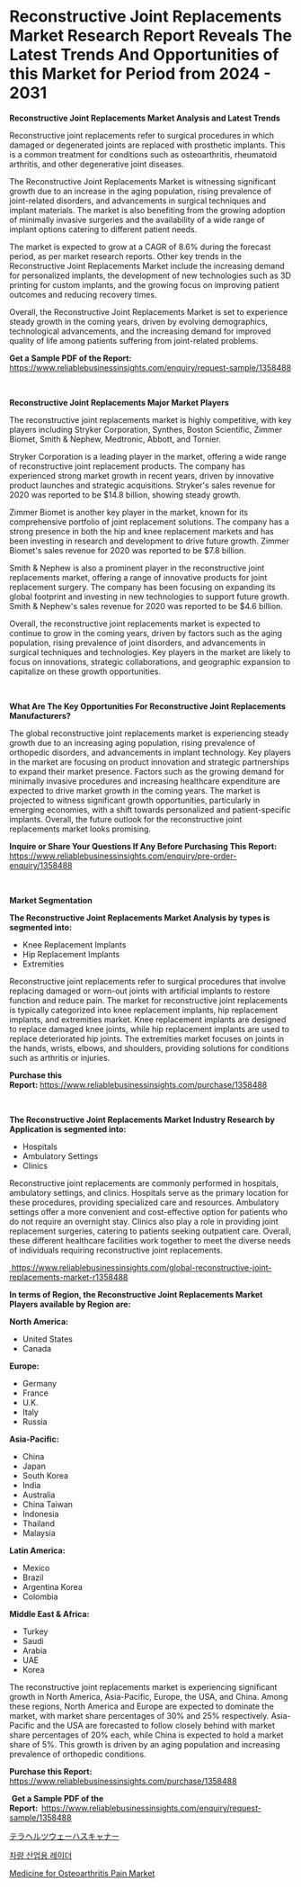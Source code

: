 <p><h1>Reconstructive Joint Replacements Market Research Report Reveals The Latest Trends And Opportunities of this Market for Period from 2024 - 2031</h1></p><p><strong>Reconstructive Joint Replacements Market Analysis and Latest Trends</strong></p>
<p><p>Reconstructive joint replacements refer to surgical procedures in which damaged or degenerated joints are replaced with prosthetic implants. This is a common treatment for conditions such as osteoarthritis, rheumatoid arthritis, and other degenerative joint diseases.</p><p>The Reconstructive Joint Replacements Market is witnessing significant growth due to an increase in the aging population, rising prevalence of joint-related disorders, and advancements in surgical techniques and implant materials. The market is also benefiting from the growing adoption of minimally invasive surgeries and the availability of a wide range of implant options catering to different patient needs.</p><p>The market is expected to grow at a CAGR of 8.6% during the forecast period, as per market research reports. Other key trends in the Reconstructive Joint Replacements Market include the increasing demand for personalized implants, the development of new technologies such as 3D printing for custom implants, and the growing focus on improving patient outcomes and reducing recovery times.</p><p>Overall, the Reconstructive Joint Replacements Market is set to experience steady growth in the coming years, driven by evolving demographics, technological advancements, and the increasing demand for improved quality of life among patients suffering from joint-related problems.</p></p>
<p><strong>Get a Sample PDF of the Report:&nbsp;</strong> <a href="https://www.reliablebusinessinsights.com/enquiry/request-sample/1358488">https://www.reliablebusinessinsights.com/enquiry/request-sample/1358488</a></p>
<p>&nbsp;</p>
<p><strong>Reconstructive Joint Replacements Major Market Players</strong></p>
<p><p>The reconstructive joint replacements market is highly competitive, with key players including Stryker Corporation, Synthes, Boston Scientific, Zimmer Biomet, Smith & Nephew, Medtronic, Abbott, and Tornier. </p><p>Stryker Corporation is a leading player in the market, offering a wide range of reconstructive joint replacement products. The company has experienced strong market growth in recent years, driven by innovative product launches and strategic acquisitions. Stryker's sales revenue for 2020 was reported to be $14.8 billion, showing steady growth.</p><p>Zimmer Biomet is another key player in the market, known for its comprehensive portfolio of joint replacement solutions. The company has a strong presence in both the hip and knee replacement markets and has been investing in research and development to drive future growth. Zimmer Biomet's sales revenue for 2020 was reported to be $7.8 billion.</p><p>Smith & Nephew is also a prominent player in the reconstructive joint replacements market, offering a range of innovative products for joint replacement surgery. The company has been focusing on expanding its global footprint and investing in new technologies to support future growth. Smith & Nephew's sales revenue for 2020 was reported to be $4.6 billion.</p><p>Overall, the reconstructive joint replacements market is expected to continue to grow in the coming years, driven by factors such as the aging population, rising prevalence of joint disorders, and advancements in surgical techniques and technologies. Key players in the market are likely to focus on innovations, strategic collaborations, and geographic expansion to capitalize on these growth opportunities.</p></p>
<p>&nbsp;</p>
<p><strong>What Are The Key Opportunities For Reconstructive Joint Replacements Manufacturers?</strong></p>
<p><p>The global reconstructive joint replacements market is experiencing steady growth due to an increasing aging population, rising prevalence of orthopedic disorders, and advancements in implant technology. Key players in the market are focusing on product innovation and strategic partnerships to expand their market presence. Factors such as the growing demand for minimally invasive procedures and increasing healthcare expenditure are expected to drive market growth in the coming years. The market is projected to witness significant growth opportunities, particularly in emerging economies, with a shift towards personalized and patient-specific implants. Overall, the future outlook for the reconstructive joint replacements market looks promising.</p></p>
<p><strong>Inquire or Share Your Questions If Any Before Purchasing This Report:</strong> <a href="https://www.reliablebusinessinsights.com/enquiry/pre-order-enquiry/1358488">https://www.reliablebusinessinsights.com/enquiry/pre-order-enquiry/1358488</a></p>
<p>&nbsp;</p>
<p><strong>Market Segmentation</strong></p>
<p><strong>The Reconstructive Joint Replacements Market Analysis by types is segmented into:</strong></p>
<p><ul><li>Knee Replacement Implants</li><li>Hip Replacement Implants</li><li>Extremities</li></ul></p>
<p><p>Reconstructive joint replacements refer to surgical procedures that involve replacing damaged or worn-out joints with artificial implants to restore function and reduce pain. The market for reconstructive joint replacements is typically categorized into knee replacement implants, hip replacement implants, and extremities market. Knee replacement implants are designed to replace damaged knee joints, while hip replacement implants are used to replace deteriorated hip joints. The extremities market focuses on joints in the hands, wrists, elbows, and shoulders, providing solutions for conditions such as arthritis or injuries.</p></p>
<p><strong>Purchase this Report:&nbsp;</strong><a href="https://www.reliablebusinessinsights.com/purchase/1358488">https://www.reliablebusinessinsights.com/purchase/1358488</a></p>
<p>&nbsp;</p>
<p><strong>The Reconstructive Joint Replacements Market Industry Research by Application is segmented into:</strong></p>
<p><ul><li>Hospitals</li><li>Ambulatory Settings</li><li>Clinics</li></ul></p>
<p><p>Reconstructive joint replacements are commonly performed in hospitals, ambulatory settings, and clinics. Hospitals serve as the primary location for these procedures, providing specialized care and resources. Ambulatory settings offer a more convenient and cost-effective option for patients who do not require an overnight stay. Clinics also play a role in providing joint replacement surgeries, catering to patients seeking outpatient care. Overall, these different healthcare facilities work together to meet the diverse needs of individuals requiring reconstructive joint replacements.</p></p>
<p><a href="https://www.reliablebusinessinsights.com/global-reconstructive-joint-replacements-market-r1358488">&nbsp;https://www.reliablebusinessinsights.com/global-reconstructive-joint-replacements-market-r1358488</a></p>
<p><strong>In terms of Region, the Reconstructive Joint Replacements Market Players available by Region are:</strong></p>
<p>
    <p> <strong> North America: </strong>
        <ul>
            <li>United States</li>
            <li>Canada</li>
        </ul>
        </p> 
    <p> <strong> Europe: </strong>
        <ul>
            <li>Germany</li>
            <li>France</li>
            <li>U.K.</li>
            <li>Italy</li>
            <li>Russia</li>
        </ul>
        </p> 
    <p> <strong> Asia-Pacific: </strong>
        <ul>
            <li>China</li>
            <li>Japan</li>
            <li>South Korea</li>
            <li>India</li>
            <li>Australia</li>
            <li>China Taiwan</li>
            <li>Indonesia</li>
            <li>Thailand</li>
            <li>Malaysia</li>
        </ul>
        </p> 
    <p> <strong> Latin America: </strong>
        <ul>
            <li>Mexico</li>
            <li>Brazil</li>
            <li>Argentina Korea</li>
            <li>Colombia</li>
        </ul>
        </p> 
    <p> <strong> Middle East & Africa: </strong>
        <ul>
            <li>Turkey</li>
            <li>Saudi</li>
            <li>Arabia</li>
            <li>UAE</li>
            <li>Korea</li>
        </ul>
    </p>
    </p>
<p><p>The reconstructive joint replacements market is experiencing significant growth in North America, Asia-Pacific, Europe, the USA, and China. Among these regions, North America and Europe are expected to dominate the market, with market share percentages of 30% and 25% respectively. Asia-Pacific and the USA are forecasted to follow closely behind with market share percentages of 20% each, while China is expected to hold a market share of 5%. This growth is driven by an aging population and increasing prevalence of orthopedic conditions.</p></p>
<p><strong>Purchase this Report: </strong><a href="https://www.reliablebusinessinsights.com/purchase/1358488">https://www.reliablebusinessinsights.com/purchase/1358488</a></p>
<p>&nbsp;<strong>Get a Sample PDF of the Report:&nbsp;&nbsp;</strong><a href="https://www.reliablebusinessinsights.com/enquiry/request-sample/1358488">https://www.reliablebusinessinsights.com/enquiry/request-sample/1358488</a></p>
<p><strong></strong></p>
<p><p><a href="https://github.com/SkylarReilly36/Market-Research-Report-List-1/blob/main/798762188991.md">テラヘルツウェーハスキャナー</a></p><p><a href="https://github.com/idcefvhkdut6/Market-Research-Report-List-2/blob/main/723604496027.md">차량 산업용 레이더</a></p><p><a href="https://github.com/kathiaseamanalvaradovlprc2h/Market-Research-Report-List-2/blob/main/medicine-for-osteoarthritis-pain-market.md">Medicine for Osteoarthritis Pain Market</a></p></p>